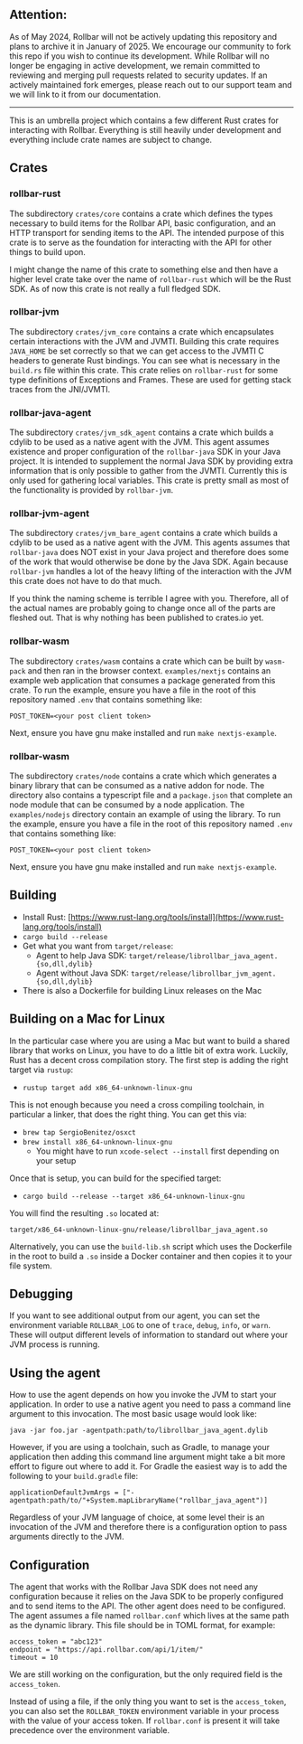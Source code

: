 ## Attention:

As of May 2024, Rollbar will not be actively updating this repository and plans to archive it in January of 2025. We encourage our community to fork this repo if you wish to continue its development. While Rollbar will no longer be engaging in active development, we remain committed to reviewing and merging pull requests related to security updates. If an actively maintained fork emerges, please reach out to our support team and we will link to it from our documentation.

<hr />

This is an umbrella project which contains a few different Rust crates for interacting with Rollbar.
Everything is still heavily under development and everything include crate names are subject to
change.

## Crates

### rollbar-rust

The subdirectory `crates/core` contains a crate which defines the types necessary to build items for the
Rollbar API, basic configuration, and an HTTP transport for sending items to the API. The intended
purpose of this crate is to serve as the foundation for interacting with the API for other things to
build upon.

I might change the name of this crate to something else and then have a higher level crate take over
the name of `rollbar-rust` which will be the Rust SDK. As of now this crate is not really a full
fledged SDK.

### rollbar-jvm

The subdirectory `crates/jvm_core` contains a crate which encapsulates certain interactions with the JVM
and JVMTI. Building this crate requires `JAVA_HOME` be set correctly so that we can get access to
the JVMTI C headers to generate Rust bindings. You can see what is necessary in the `build.rs` file
within this crate. This crate relies on `rollbar-rust` for some type definitions of Exceptions and
Frames. These are used for getting stack traces from the JNI/JVMTI.

### rollbar-java-agent

The subdirectory `crates/jvm_sdk_agent` contains a crate which builds a cdylib to be used as a native agent
with the JVM. This agent assumes existence and proper configuration of the `rollbar-java` SDK in
your Java project. It is intended to supplement the normal Java SDK by providing extra information
that is only possible to gather from the JVMTI. Currently this is only used for gathering local
variables. This crate is pretty small as most of the functionality is provided by `rollbar-jvm`.

### rollbar-jvm-agent

The subdirectory `crates/jvm_bare_agent` contains a crate which builds a cdylib to be used as a native
agent with the JVM. This agents assumes that `rollbar-java` does NOT exist in your Java project and
therefore does some of the work that would otherwise be done by the Java SDK. Again because
`rollbar-jvm` handles a lot of the heavy lifting of the interaction with the JVM this crate does not
have to do that much.

If you think the naming scheme is terrible I agree with you. Therefore, all of the actual names are
probably going to change once all of the parts are fleshed out. That is why nothing has been
published to crates.io yet.

### rollbar-wasm

The subdirectory `crates/wasm` contains a crate which can be built by
`wasm-pack` and then ran in the browser context. `examples/nextjs` contains an
example web application that consumes a package generated from this crate. To
run the example, ensure you have a file in the root of this repository named
`.env` that contains something like:

```
POST_TOKEN=<your post client token>
```

Next, ensure you have gnu make installed and run `make nextjs-example`.

### rollbar-wasm

The subdirectory `crates/node` contains a crate which which generates a binary
library that can be consumed as a native addon for node. The directory also
contains a typescript file and a `package.json` that complete an node module
that can be consumed by a node application. The `examples/nodejs` directory
contain an example of using the library. To run the example, ensure you have a
file in the root of this repository named `.env` that contains something like:

```
POST_TOKEN=<your post client token>
```

Next, ensure you have gnu make installed and run `make nextjs-example`.

## Building

* Install Rust: [https://www.rust-lang.org/tools/install](https://www.rust-lang.org/tools/install)
* `cargo build --release`
* Get what you want from `target/release`:
  * Agent to help Java SDK: `target/release/librollbar_java_agent.{so,dll,dylib}`
  * Agent without Java SDK: `target/release/librollbar_jvm_agent.{so,dll,dylib}`
* There is also a Dockerfile for building Linux releases on the Mac

## Building on a Mac for Linux

In the particular case where you are using a Mac but want to build a shared library that works on Linux, you have to do a little bit of extra work. Luckily, Rust has a decent cross compilation story. The first step is adding the right target via `rustup`:

* `rustup target add x86_64-unknown-linux-gnu`

This is not enough because you need a cross compiling toolchain, in particular a linker, that does the right thing. You can get this via:

* `brew tap SergioBenitez/osxct`
* `brew install x86_64-unknown-linux-gnu`
  - You might have to run `xcode-select --install` first depending on your setup

Once that is setup, you can build for the specified target:

* `cargo build --release --target x86_64-unknown-linux-gnu`

You will find the resulting `.so` located at:

```
target/x86_64-unknown-linux-gnu/release/librollbar_java_agent.so
```

Alternatively, you can use the `build-lib.sh` script which uses the Dockerfile in the root to build
a `.so` inside a Docker container and then copies it to your file system.

## Debugging

If you want to see additional output from our agent, you can set the environment variable
`ROLLBAR_LOG` to one of `trace`, `debug`, `info`, or `warn`. These will output different levels of
information to standard out where your JVM process is running.

## Using the agent

How to use the agent depends on how you invoke the JVM to start your application. In order
to use a native agent you need to pass a command line argument to this invocation. The most
basic usage would look like:

```
java -jar foo.jar -agentpath:path/to/librollbar_java_agent.dylib
```

However, if you are using a toolchain, such as Gradle, to manage your application then
adding this command line argument might take a bit more effort to figure out where to add it. For
Gradle the easiest way is to add the following to your `build.gradle` file:

```
applicationDefaultJvmArgs = ["-agentpath:path/to/"+System.mapLibraryName("rollbar_java_agent")]
```

Regardless of your JVM language of choice, at some level their is an invocation of the JVM and
therefore there is a configuration option to pass arguments directly to the JVM.

## Configuration

The agent that works with the Rollbar Java SDK does not need any configuration because it relies on
the Java SDK to be properly configured and to send items to the API. The other agent does need to be
configured. The agent assumes a file named `rollbar.conf` which lives at the same path as the
dynamic library. This file should be in TOML format, for example:

```
access_token = "abc123"
endpoint = "https://api.rollbar.com/api/1/item/"
timeout = 10
```

We are still working on the configuration, but the only required field is the `access_token`.

Instead of using a file, if the only thing you want to set is the `access_token`, you can also set
the `ROLLBAR_TOKEN` environment variable in your process with the value of your access token. If
`rollbar.conf` is present it will take precedence over the environment variable.
